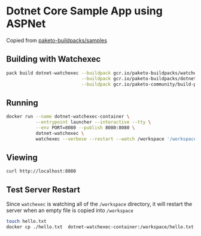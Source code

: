 # Dotnet Core Sample App using ASPNet

Copied from [paketo-buildpacks/samples](https://github.com/paketo-buildpacks/samples/blob/cd2e9027eddeb6e96c6e3610195940424438b992/dotnet-core/aspnet)

## Building with Watchexec

```bash
pack build dotnet-watchexec --buildpack gcr.io/paketo-buildpacks/watchexec \
                            --buildpack gcr.io/paketo-buildpacks/dotnet-core \
                            --buildpack gcr.io/paketo-community/build-plan
```

## Running

```bash
docker run --name dotnet-watchexec-container \
           --entrypoint launcher --interactive --tty \
           --env PORT=8080 --publish 8080:8080 \
           dotnet-watchexec \
           watchexec --verbose --restart --watch /workspace '/workspace/aspnet --urls http://0.0.0.0:${PORT:-8080}'
```

## Viewing

`curl http://localhost:8080`

## Test Server Restart
Since `watchexec` is watching all of the `/workspace` directory, it will restart the server when an empty file is copied into `/workspace`

```bash
touch hello.txt
docker cp ./hello.txt  dotnet-watchexec-container:/workspace/hello.txt
```
